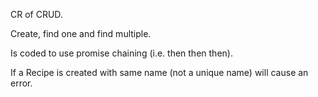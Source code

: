 CR of CRUD.

Create, find one and find multiple.

Is coded to use promise chaining (i.e. then then then).

If a Recipe is created with same name (not a unique name) will cause an error.
